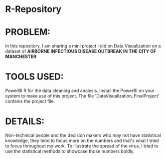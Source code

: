 # R-Repository

# PROBLEM: 
In this repository, I am sharing a mini project I did on Data Visualization on a dataset of **AIRBORNE INFECTIOUS DISEASE OUTBREAK IN THE CITY OF MANCHESTER**

# TOOLS USED:
PowerBI 
R for the data cleaning and analysis.
Install the PowerBI on your system to make use of this project.
The file 'DataVisualization_FinalProject' contains the project file.
# DETAILS: 
Non-technical people and the decision makers who may not have statistical knowledge, they tend to focus more on the numbers and that's what I tried to focus throughout my work.
To illustrate the spread of the virus, I tried to use the statistical methods to showcase those numbers boldly.
